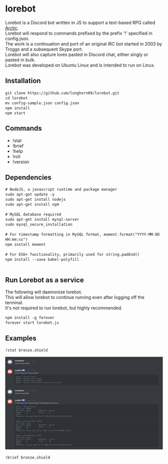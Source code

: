 # lorebot
Lorebot is a Discord bot written in JS to support a text-based RPG called [Arctic](http://mud.arctic.org).  
Lorebot will respond to commands prefixed by the prefix '!' specified in config.json.  
The work is a continuation and port of an original IRC bot started in 2003 by Troggs and a subsequent Skype port.  
Lorebot will also capture lores pasted in Discord chat, either singly or pasted in bulk.  
Lorebot was developed on Ubuntu Linux and is intended to run on Linux.

## Installation
```
git clone https://github.com/longhorn09/lorebot.git
cd lorebot
mv config-sample.json config.json
npm install
npm start
```



## Commands
* !stat
* !brief
* !help
* !roll
* !version

## Dependencies
```
# NodeJS, a javascript runtime and package manager
sudo apt-get update -y
sudo apt-get install nodejs
sudo apt-get install npm

# MySQL database required
sudo apt-get install mysql-server
sudo mysql_secure_installation

# For timestamp formatting in MySQL format, moment.format("YYYY-MM-DD HH:mm:ss")
npm install moment

# For ES6+ functionality, primarily used for string.padEnd()
npm install --save babel-polyfill


```

## Run Lorebot as a service

The following will daemonize lorebot.  
This will allow lorebot to continue running even after logging off the terminal.  
It's not required to run lorebot, but highly recommended. 

```
npm install -g forever
forever start lorebot.js
```
## Examples
```
!stat bronze.shield
```
![Discord Lorebot](/lorebot.PNG?raw=true "Example of brief and stat")

```
!brief bronze.shield
```
